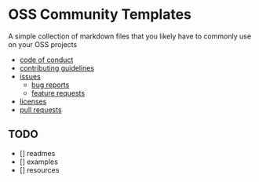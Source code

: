 # OSS Community Templates

A simple collection of markdown files that you likely have to commonly use on your OSS projects

- [code of conduct](/code_of_conduct)
- [contributing guidelines](/contributing_guidelines)
- [issues](/issue_templates)
  - [bug reports](/issue_templates/bug_reports)
  - [feature requests](/issue_templates/feature_requests)
- [licenses](/license)
- [pull requests](/pull_request_templates)

## TODO

 - [] readmes
 - [] examples
 - [] resources
